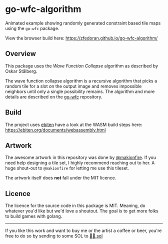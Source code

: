 # go-wfc-algorithm

Animated example showing randomly generated constraint based tile maps using the `go-wfc` package.

View the browser build here:
https://zfedoran.github.io/go-wfc-algorithm/


## Overview
This package uses the *Wave Function Collapse* algorithm as described by Oskar
Stålberg.

The wave function collapse algorithm is a recursive algorithm that picks a
random tile for a slot on the output image and removes impossible neighbors
until only a single possibility remains. The algorithm and more details are 
described on the [go-wfc](https://github.com/zfedoran/go-wfc) repository.

## Build

The project uses [ebiten](https://ebiten.org/) have a look at the WASM build
steps here: https://ebiten.org/documents/webassembly.html


## Artwork

The awesome artwork in this repository was done by
[@makionfire](https://twitter.com/makionfire). If you need help designing a tile
set, I highly recommend reaching out to her. A huge shout-out to `@makionfire`
for letting me use this tileset.

The artwork itself does **not** fall under the MIT licence.

## Licence

The licence for the source code in this package is MIT. Meaning, do whatever
you'd like but we'd love a shoutout. The goal is to get more folks to build
games with golang.

-------------------------------------------------------------------------------

If you like this work and want to buy me or the artist a coffee or beer, you're
free to do so by sending to some SOL to
[🍺💵.sol](https://naming.bonfida.org/#/domain/%F0%9F%8D%BA%F0%9F%92%B5)
